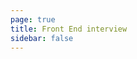 ```yaml
---
page: true
title: Front End interview
sidebar: false
---
```


<Home/>

<script setup>
import Home from './Home.vue'
</script>
